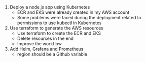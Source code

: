 1. Deploy a node.js app using Kubernetes
    - ECR and EKS were already created in my AWS account
    - Some problems were faced during the deployment related to permissions to use kubectl in Kubernetes
2. Use terraform to generate the AWS resources
    - Use terraform to create the ECR and EKS
    - Delete resources in the end
    - Improve the workflow
3. Add Helm, Grafana and Prometheus
    -  region should be a Github variable